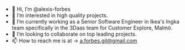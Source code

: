 - 👋 Hi, I’m @alexis-forbes
- 👀 I’m interested in high quality projects. 
- 🌱 I’m currently working as a Senior Software Engineer in Ikea's Ingka team specifically in the 3Daas team for Customer Explore, Malmö. 
- 💞️ I’m looking to collaborate on top leading projects.
- 📫 How to reach me is at -> a.forbes.gil@gmail.com
<!---
alexis-forbes/alexis-forbes is a ✨ special ✨ repository because its `README.md` (this file) appears on your GitHub profile.
You can click the Preview link to take a look at your changes.
--->
